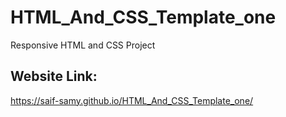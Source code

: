 # HTML_And_CSS_Template_one
Responsive HTML and CSS Project

## Website Link:
https://saif-samy.github.io/HTML_And_CSS_Template_one/
